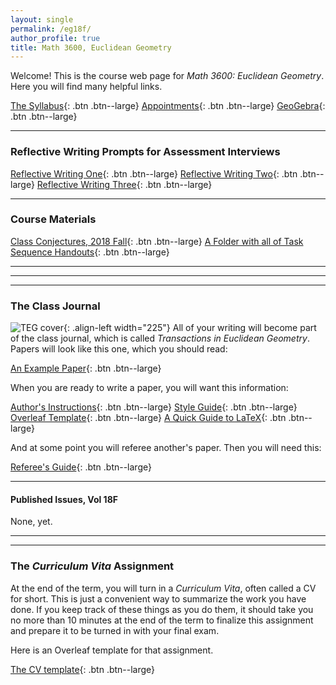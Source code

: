 ```yaml
---
layout: single
permalink: /eg18f/
author_profile: true
title: Math 3600, Euclidean Geometry
---
```


Welcome! This is the course web page for _Math 3600: Euclidean Geometry_. Here
you will find many helpful links.

[The Syllabus](https://docs.google.com/document/d/1nbwzvyO6m_7-eQ1NHeNCqYLZuX0H-_dCD260sdTC7sM/edit?usp=sharing){: .btn .btn--large}
[Appointments](https://theronhitchman.youcanbook.me/){: .btn .btn--large}
[GeoGebra](https://www.geogebra.org/){: .btn .btn--large}

----
### Reflective Writing Prompts for Assessment Interviews

[Reflective Writing One](https://docs.google.com/document/d/1U96EpI0yki5wNMCGnqsqg74I6B-3wNquwaEHoWeaeg4/edit?usp=sharing){: .btn .btn--large}
[Reflective Writing Two](https://docs.google.com/document/d/1vAtH98OrFO2Lsvxbx_vh0YyK1IpCZdsGsJUX4feAals/edit?usp=sharing){: .btn .btn--large}
[Reflective Writing Three](https://docs.google.com/document/d/1CJJEwq9nwwgZ0TrCqW-OWPLw7o7OMfXPgMA3Egbxh9Y/edit?usp=sharing){: .btn .btn--large}

---

### Course Materials

[Class Conjectures, 2018 Fall](https://docs.google.com/document/d/17Jip5ClhVnXmehqPXjd3vH8tMsk77FPqMi5fm1JY5og/edit?usp=sharing){: .btn .btn--large}
[A Folder with all of Task Sequence Handouts](https://drive.google.com/drive/folders/1HCEjSyRAV_4tR590SsgiH644txuV-MEf?usp=sharing){: .btn .btn--large}

----
<!--
[1. The Rhombus](https://drive.google.com/open?id=0B2t6ivhRzD_FQ21xU0VuenFJRUU){: .btn .btn--large}
[2. The Kite](https://drive.google.com/open?id=0B2t6ivhRzD_FZVRWVVBsUkpNRmM){: .btn .btn--large}
[3. The Rectangle](https://drive.google.com/open?id=0B2t6ivhRzD_FSVJBSWJtSE16NVk){: .btn .btn--large}
[4. Skepticism](https://drive.google.com/open?id=0B2t6ivhRzD_FX09yRjZweTNVeTg){: .btn .btn--large}

[5. Polygons](https://drive.google.com/open?id=0B2t6ivhRzD_FRzNQT09FZlBDZVE){: .btn .btn--large}
[6. Regularity, I](https://drive.google.com/open?id=0B2t6ivhRzD_FV21iUkpyTDEydFk){: .btn .btn--large}
[7. Triangles](https://drive.google.com/open?id=0B2t6ivhRzD_FQVlYb2dRU0FoR00){: .btn .btn--large}
[8. Centers, I](https://drive.google.com/open?id=0B2t6ivhRzD_FZXBuT3YtaXY2V0U){: .btn .btn--large}

[9. Circles, I](https://drive.google.com/open?id=0B2t6ivhRzD_FazVBNUhMZ3VGMDg){: .btn .btn--large}
[10. Circles, II](https://drive.google.com/open?id=0B2t6ivhRzD_FbTdYMTVUMWZvQWc){: .btn .btn--large}
[11. Golf?](https://drive.google.com/open?id=0B2t6ivhRzD_FeEU2TVFrRGxLN2s){: .btn .btn--large}
[12. Golf!](https://drive.google.com/open?id=0B2t6ivhRzD_FQW04VWZYM0gwNDg){: .btn .btn--large}

[13. Area, I](https://drive.google.com/open?id=0B2t6ivhRzD_Fa3hCVWc2Z0FIYWM){: .btn .btn--large}
[14. Area, II](https://drive.google.com/open?id=0B2t6ivhRzD_FR1JCb2c4Rl8wZlE){: .btn .btn--large}
[15. Regularity, II](https://drive.google.com/open?id=0B2t6ivhRzD_FUVg1bTVyTG5PQ0U){: .btn .btn--large}
[16. The Pentagon](https://drive.google.com/open?id=0B2t6ivhRzD_FX1ZqdTZLM3p3UDg){: .btn .btn--large}

[17. Centers, II](https://drive.google.com/open?id=0B2t6ivhRzD_FVm5nY1lKeU0yVFE){: .btn .btn--large}
[18. The Nine-point Circle](https://drive.google.com/open?id=0B2t6ivhRzD_FRjZFVlJHOGFKLUU){: .btn .btn--large}
[19. Extra Theorems](https://drive.google.com/open?id=0B2t6ivhRzD_FZkFyNWk4cWViVms){: .btn .btn--large}
[Supplement: Trigonometry](https://drive.google.com/open?id=0B2t6ivhRzD_FRF9BR1VoUnU1a2M){: .btn .btn--large}

[The Whole Thing as a Bundle](https://drive.google.com/open?id=0B2t6ivhRzD_FUVl4dDBsYURXeFU){: .btn .btn--large .btn--danger}

-->
----
----

### The Class Journal



![TEG cover]({{site.url}}{{site.baseurl}}/assets/images/TEG-cover.png){: .align-left width="225"}
All of your writing will become part of the class journal, which is called
_Transactions in Euclidean Geometry_. Papers will look like this one, which you should read:

[An Example Paper](https://drive.google.com/file/d/0B2t6ivhRzD_FRGJOOHktQXdlbEk/view?usp=sharing){: .btn .btn--large}

When you are ready to write a paper, you will want this information:

[Author's Instructions](https://docs.google.com/document/d/1p8z158AbTrnvoTDFSlwQulJj_kRKxVG5KyuuJ86EqRg/edit?usp=sharing){: .btn .btn--large}
[Style Guide](https://docs.google.com/document/d/1222PV9c95asJXPizmXdP9DWljVPWp6lFBzPALHyudIk/edit?usp=sharing){: .btn .btn--large}
[Overleaf Template](https://www.overleaf.com/latex/templates/transactions-in-euclidean-geometry-template/tkjnyvhmybkz#.WZKIS3eGPzZ){: .btn .btn--large}
[A Quick Guide to LaTeX](https://www.overleaf.com/latex/templates/a-quick-guide-to-latex/fghqpfgnxggz#.WZI76neGPzZ){: .btn .btn--large}

And at some point you will referee another's paper. Then you will need this:

[Referee's Guide](https://docs.google.com/document/d/1LfKEUgXEbIg6RJSp3QJyTC7RHfFnMQvkzIrVImhAqAA/edit?usp=sharing){: .btn .btn--large}

----

#### Published Issues, Vol 18F

None, yet.
<!--
[Issue 1]({{site.url}}{{site.baseurl}}/assets/TEG-17F-1.pdf){: .btn .btn--large}
[Issue 2]({{site.url}}{{site.baseurl}}/assets/TEG-17F-2.pdf){: .btn .btn--large}
[Issue 3]({{site.url}}{{site.baseurl}}/assets/TEG-17F-3.pdf){: .btn .btn--large}
[Issue 4]({{site.url}}{{site.baseurl}}/assets/TEG-17F-4.pdf){: .btn .btn--large}
[Issue 5]({{site.url}}{{site.baseurl}}/assets/TEG-17F-5.pdf){: .btn .btn--large}
[Issue 6]({{site.url}}{{site.baseurl}}/assets/TEG-17F-6.pdf){: .btn .btn--large}
[Issue 7]({{site.url}}{{site.baseurl}}/assets/TEG-17F-7.pdf){: .btn .btn--large}
[Issue 8]({{site.url}}{{site.baseurl}}/assets/TEG-17F-8.pdf){: .btn .btn--large}
[Issue 9]({{site.url}}{{site.baseurl}}/assets/TEG-17F-9.pdf){: .btn .btn--large}
-->

----
----

### The _Curriculum Vita_ Assignment

At the end of the term, you will turn in a _Curriculum Vita_, often called a CV for short. This is just a convenient way to summarize the work you have done. If you keep track of these things as you do them, it should take you no more than 10 minutes at the end of the term to finalize this assignment and prepare it to be turned in with your final exam.

Here is an Overleaf template for that assignment.

[The CV template](https://www.overleaf.com/latex/templates/euclidean-geometry-cv-assignment-template/vkrhnnmxcdch#.WZKIeXeGPzY){: .btn .btn--large}

